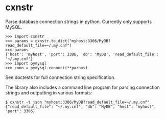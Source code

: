 # cxnstr

Parse database connection strings in python. Currently only supports
MySQL.

    >>> import cxnstr
    >>> params = cxnstr.to_dict("myhost:3306/MyDB?read_default_file=~/.my.cnf")
    >>> params
    {'host': 'myhost', 'port': 3306, 'db': 'MyDB', 'read_default_file': '~/.my.cnf'}
    >>> import pymysql
    >>> conn = pymysql.connect(**params)

See doctests for full connection string specification.

The library also includes a command line program for parsing connection
strings and outputting in various formats:

    $ cxnstr -t json "myhost:3306/MyDB?read_default_file=~/.my.cnf"
    {"read_default_file": "~/.my.cnf", "db": "MyDB", "host": "myhost", "port": 3306}
